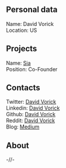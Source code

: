 ## Personal data   
Name: David Vorick  
Location: US  
## Projects
Name: [Sia](../projects/sia.md)   
Position: Co-Founder
## Contacts
Twitter: [David Vorick](https://twitter.com/davidvorick)  
Linkedin: [David Vorick](https://www.linkedin.com/in/david-vorick-6758a66a/)  
Github: [David Vorick](https://github.com/DavidVorick)  
Reddit: [David Vorick](https://www.reddit.com/user/Taek42)  
Blog: [Medium](https://blog.sia.tech/@davidvorick)  
## About
-//-
